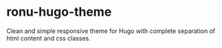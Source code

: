 # ronu-hugo-theme
Clean and simple responsive theme for Hugo with complete separation of html content and css classes.
